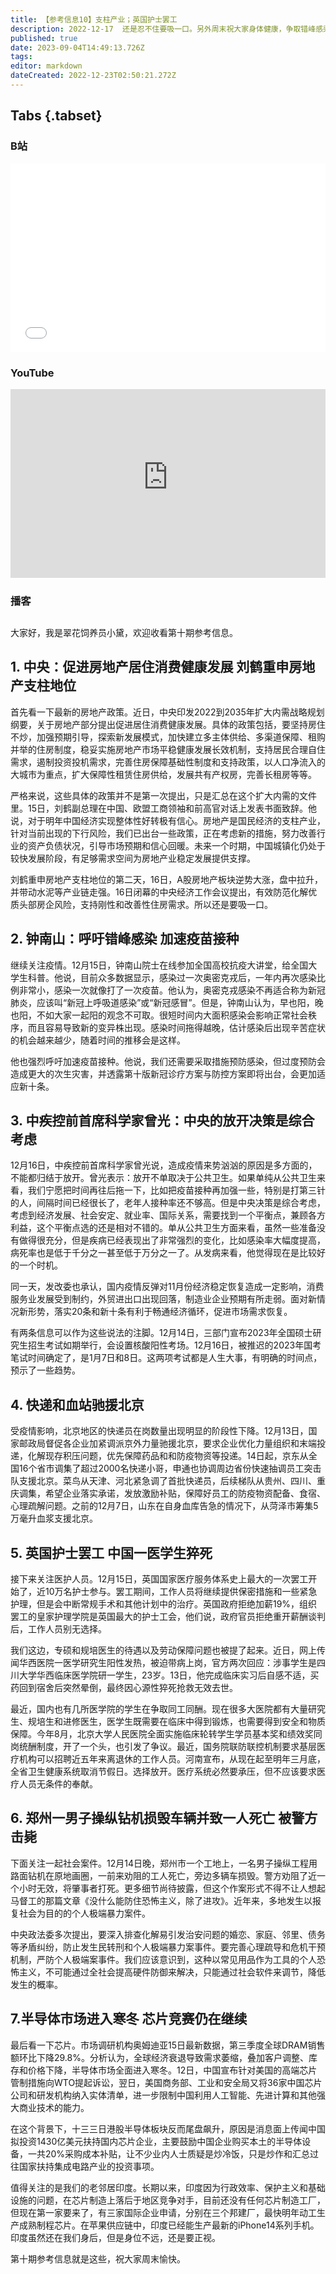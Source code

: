 ```yaml
---
title: 【参考信息10】支柱产业；英国护士罢工
description: 2022-12-17  还是忍不住要吸一口。另外周末祝大家身体健康，争取错峰感染。
published: true
date: 2023-09-04T14:49:13.726Z
tags: 
editor: markdown
dateCreated: 2022-12-23T02:50:21.272Z
---
```


## Tabs {.tabset}
### B站
<div style="position: relative; padding: 30% 45%;">
<iframe style="position: absolute; width: 100%; height: 100%; left: 0; top: 0;" src="//player.bilibili.com/player.html?&bvid=BV1TR4y1k7Ev&page=1&as_wide=1&high_quality=1&danmaku=1&autoplay=0" scrolling="no" border="0" frameborder="no" framespacing="0" allowfullscreen="true"></iframe>
</div>

### YouTube
<div style="position: relative; padding: 30% 45%;">
<iframe style="position: absolute; top: 0; left: 0; width: 100%; height: 100%;" src="https://www.youtube-nocookie.com/embed/yR2COaf0Pxw" title="YouTube video player" frameborder="0" allow="accelerometer; autoplay; clipboard-write; encrypted-media; gyroscope; picture-in-picture" allowfullscreen></iframe>
</div>
  
### 播客
<div class="podcast-player"></div>

## 

大家好，我是翠花饲养员小黛，欢迎收看第十期参考信息。

## 1. 中央：促进房地产居住消费健康发展 刘鹤重申房地产支柱地位

首先看一下最新的房地产政策。近日，中央印发2022到2035年扩大内需战略规划纲要，关于房地产部分提出促进居住消费健康发展。具体的政策包括，要坚持房住不炒，加强预期引导，探索新发展模式，加快建立多主体供给、多渠道保障、租购并举的住房制度，稳妥实施房地产市场平稳健康发展长效机制，支持居民合理自住需求，遏制投资投机需求，完善住房保障基础性制度和支持政策，以人口净流入的大城市为重点，扩大保障性租赁住房供给，发展共有产权房，完善长租房等等。

严格来说，这些具体的政策并不是第一次提出，只是汇总在这个扩大内需的文件里。15日，刘鹤副总理在中国、欧盟工商领袖和前高官对话上发表书面致辞。他说，对于明年中国经济实现整体性好转极有信心。房地产是国民经济的支柱产业，针对当前出现的下行风险，我们已出台一些政策，正在考虑新的措施，努力改善行业的资产负债状况，引导市场预期和信心回暖。未来一个时期，中国城镇化仍处于较快发展阶段，有足够需求空间为房地产业稳定发展提供支撑。

刘鹤重申房地产支柱地位的第二天，16日，A股房地产板块逆势大涨，盘中拉升，并带动水泥等产业链走强。16日闭幕的中央经济工作会议提出，有效防范化解优质头部房企风险，支持刚性和改善性住房需求。所以还是要吸一口。

## 2. 钟南山：呼吁错峰感染 加速疫苗接种

继续关注疫情。12月15日，钟南山院士在线参加全国高校抗疫大讲堂，给全国大学生科普。他说，目前众多数据显示，感染过一次奥密克戎后，一年内再次感染比例非常小，感染一次就像打了一次疫苗。他认为，奥密克戎感染不再适合称为新冠肺炎，应该叫“新冠上呼吸道感染”或“新冠感冒”。但是，钟南山认为，早也阳，晚也阳，不如大家一起阳的观念不可取。很短时间内大面积感染会影响正常社会秩序，而且容易导致新的变异株出现。感染时间拖得越晚，估计感染后出现辛苦症状的机会越来越少，随着时间的推移会是这样。

他也强烈呼吁加速疫苗接种。他说，我们还需要采取措施预防感染，但过度预防会造成更大的次生灾害，并透露第十版新冠诊疗方案与防控方案即将出台，会更加适应新十条。

## 3. 中疾控前首席科学家曾光：中央的放开决策是综合考虑

12月16日，中疾控前首席科学家曾光说，造成疫情来势汹汹的原因是多方面的，不能都归结于放开。曾光表示：放开不单取决于公共卫生。如果单纯从公共卫生来看，我们宁愿把时间再往后拖一下，比如把疫苗接种再加强一些，特别是打第三针的人，间隔时间已经很长了，老年人接种率还不够高。但是中央决策是综合考虑，考虑到经济发展、社会安定、就业率、国际关系，需要找到一个平衡点，兼顾各方利益，这个平衡点选的还是相对不错的。单从公共卫生方面来看，虽然一些准备没有做得很充分，但是疾病已经表现出了非常强烈的变化，比如感染率大幅度提高，病死率也是低于千分之一甚至低于万分之一了。从发病来看，他觉得现在是比较好的一个时机。

同一天，发改委也承认，国内疫情反弹对11月份经济稳定恢复造成一定影响，消费服务业发展受到制约，外贸进出口出现回落，制造业企业预期有所走弱。面对新情况新形势，落实20条和新十条有利于畅通经济循环，促进市场需求恢复。

有两条信息可以作为这些说法的注脚。12月14日，三部门宣布2023年全国硕士研究生招生考试如期举行，会设置核酸阳性考场。12月16日，被推迟的2023年国考笔试时间确定了，是1月7日和8日。这两项考试都是人生大事，有明确的时间点，预示了一些趋势。

## 4. 快递和血站驰援北京

受疫情影响，北京地区的快递员在岗数量出现明显的阶段性下降。12月13日，国家邮政局督促各企业加紧调派京外力量驰援北京，要求企业优化力量组织和末端投递，化解现存积压问题，优先保障药品和和防疫物资等投递。14日起，京东从全国16个省市调集了超过2000名快递小哥，申通也协调周边省份快速抽调员工突击队支援北京。菜鸟从天津、河北紧急调了首批快递员，后续梯队从贵州、四川、重庆调集，希望企业落实承诺，发放激励补贴，保障好员工的防疫物资配备、食宿、心理疏解问题。之前的12月7日，山东在自身血库告急的情况下，从菏泽市筹集5万毫升血浆支援北京。

## 5. 英国护士罢工 中国一医学生猝死

接下来关注医护人员。12月15日，英国国家医疗服务体系史上最大的一次罢工开始了，近10万名护士参与。罢工期间，工作人员将继续提供保密措施和一些紧急护理，但是会中断常规手术和其他计划中的治疗。英国政府拒绝加薪19%，组织罢工的皇家护理学院是英国最大的护士工会，他们说，政府官员拒绝重开薪酬谈判后，工作人员别无选择。

我们这边，专硕和规培医生的待遇以及劳动保障问题也被提了起来。近日，网上传闻华西医院一医学研究生阳性发热，被迫带病上岗，官方两次回应：涉事学生是四川大学华西临床医学院研一学生，23岁。13日，他完成临床实习后自感不适，买药回到宿舍后突然晕倒，最终因心源性猝死抢救无效去世。

最近，国内也有几所医学院的学生在争取同工同酬。现在很多大医院都有大量研究生、规培生和进修医生，医学生既需要在临床中得到锻炼，也需要得到安全和物质保障。今年8月，北京大学人民医院全面实施临床轮转学生学员基本奖和绩效奖同岗统酬制度，开了一个头，也引发了争议。最近，国务院联防联控机制要求基层医疗机构可以招聘近五年来离退休的工作人员。河南宣布，从现在起至明年三月底，全省卫生健康系统取消节假日。选择放开。医疗系统必然要承压，但不应该要求医疗人员无条件的奉献。

## 6. 郑州一男子操纵钻机损毁车辆并致一人死亡 被警方击毙

下面关注一起社会案件。12月14日晚，郑州市一个工地上，一名男子操纵工程用路面钻机在原地画圈，一前来劝阻的工人死亡，旁边多辆车损毁。警方劝阻了近一个小时无效，将肇事者打死。更多细节尚待披露，但这个作案形式不得不让人想起马督工的那篇文章《没什么能防住恐怖主义，除了进攻》。近年来，多地发生以报复社会为目的的个人极端暴力案件。

中央政法委多次提出，要深入排查化解易引发治安问题的婚恋、家庭、邻里、债务等矛盾纠纷，防止发生民转刑和个人极端暴力案事件。要完善心理疏导和危机干预机制，严防个人极端案事件。我们应该意识到，这种以常见用品作为工具的个人恐怖主义，不可能通过全社会提高硬件防御来解决，只能通过社会软件来调节，降低发生的概率。

## 7.半导体市场进入寒冬 芯片竞赛仍在继续

最后看一下芯片。市场调研机构奥姆迪亚15日最新数据，第三季度全球DRAM销售额环比下降29.8%。分析认为，全球经济衰退导致需求萎缩，叠加客户调整、库存和价格下降，半导体市场全面进入寒冬。12日，中国宣布针对美国的高端芯片管制措施向WTO提起诉讼，翌日，美国商务部、工业和安全局又将36家中国芯片公司和研发机构纳入实体清单，进一步限制中国利用人工智能、先进计算和其他强大商业技术的能力。

在这个背景下，十三三日港股半导体板块反而尾盘飙升，原因是消息面上传闻中国拟投资1430亿美元扶持国内芯片企业，主要鼓励中国企业购买本土的半导体设备，一共20%采购成本补贴，让不少业内人士质疑是炒冷饭，只是炒作和汇总过往国家扶持集成电路产业的投资事项。

值得关注的是我们的老邻居印度。长期以来，印度因为行政效率、保护主义和基础设施的问题，在芯片制造上落后于地区竞争对手，目前还没有任何芯片制造工厂，但现在第一家要来了，有三家国际企业申请，分别在三个邦建厂，最快明年动工生产成熟制程芯片。在苹果供应链中，印度已经能生产最新的iPhone14系列手机。印度虽然还在我们身后，但是身位不远，还是要正视。

第十期参考信息就是这些，祝大家周末愉快。

